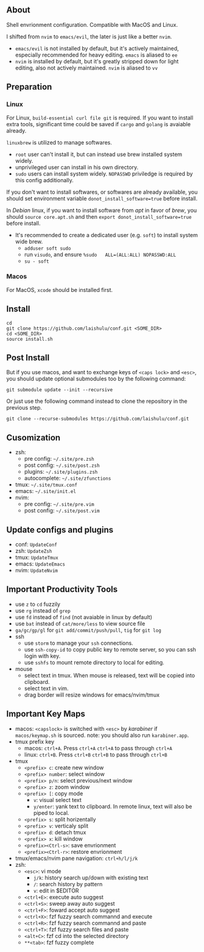 ## About
Shell envrionment configuration. Compatible with MacOS and Linux.

I shifted from `nvim` to `emacs/evil`, the later is just like a better `nvim`.

- `emacs/evil` is not installed by default, but it's actively maintained,
  especially recommended for heavy editing. `emacs` is aliased to `ee`
- `nvim` is installed by default, but it's greatly stripped down for light
  editing, also not actively maintained. `nvim` is aliased to `vv`

## Preparation
### Linux
For Linux, `build-essential curl file git` is required.
If you want to install extra tools, 
significant time could be saved if `cargo` and `golang` is avaiable already.

`linuxbrew` is utilized to manage softwares. 

- `root` user can't install it, but can instead use brew installed system widely.
- unprivileged user can install in his own directory.
- `sudo` users can install system widely. `NOPASSWD` priviledge is required by
  this config additionally.
  
If you don't want to install softwares, or softwares are already available, you
should set environment variable `donot_install_software=true` before install.

In *Debian* linux, if you want to install software from *apt* in favor of
*brew*, you should `source core.apt.sh` and then `export
donot_install_software=true` before install.

- It's recommended to create a dedicated user (e.g. `soft`) to install system 
wide brew.
  - `adduser soft sudo`
  - run `visudo`, and ensure `%sudo   ALL=(ALL:ALL) NOPASSWD:ALL`
  - `su - soft`

### Macos
For MacOS, `xcode` should be installed first.

## Install
```
cd
git clone https://github.com/laishulu/conf.git <SOME_DIR>
cd <SOME_DIR>
source install.sh
```
## Post Install
But if you use macos, and want to exchange keys of 
`<caps lock>` and `<esc>`, you should update optional submodules too by the 
following command:

```
git submodule update --init --recursive

```
Or just use the following command instead to clone the repository in the
previous step.
```
git clone --recurse-submodules https://github.com/laishulu/conf.git
```

## Cusomization

- zsh: 
  - pre config: `~/.site/pre.zsh`
  - post config: `~/.site/post.zsh`
  - plugins: `~/.site/plugins.zsh`
  - autocomplete: `~/.site/zfunctions`
- tmux: `~/.site/tmux.conf`
- emacs: `~/.site/init.el`
- nvim: 
  - pre config: `~/.site/pre.vim`
  - post config: `~/.site/post.vim`

## Update configs and plugins
- conf: `UpdateConf`
- zsh: `UpdateZsh`
- tmux: `UpdateTmux`
- emacs: `UpdateEmacs`
- nvim: `UpdateNvim`

## Important Productivity Tools
- use `z` to `cd` fuzzily
- use `rg` instead of `grep`
- use `fd` instead of `find` (not avaiable in linux by default)
- use `bat` instead of `cat/more/less` to view source file
- `ga/gc/gp/gl` for `git add/commit/push/pull`, `tig` for `git log`
- ssh
  - use `storm` to manage your `ssh` connections.
  - use `ssh-copy-id` to copy public key to remote server, so you can ssh login 
  with key.
  - use `sshfs` to mount remote directory to local for editing.
- mouse
  - select text in tmux. When mouse is released, text will be copied into 
  clipboard.
  - select text in vim.
  - drag border will resize windows for emacs/nvim/tmux

## Important Key Maps

- macos: `<capslock>` is switched with `<esc>` by *karabiner* if
  `macos/keymap.sh` is sourced. note: you should also run `karabiner.app`.
- tmux prefix key
  - macos: `ctrl+A`. Press `ctrl+A` `ctrl+A` to pass through `ctrl+A`
  - linux: `ctrl+B`. Press `ctrl+B` `ctrl+B` to pass through `ctrl+B`
- tmux
  - `<prefix> c`: create new window
  - `<prefix> number`: select window
  - `<prefix> p/n`: select previous/next window
  - `<prefix> z`: zoom window
  - `<prefix> [`: copy mode
    - `v`: visual select text
    - `y/enter`: yank text to clipboard. In remote linux, text will also be 
                 piped to local.
  - `<prefix> s`: split horizentally
  - `<prefix> v`: verticaly split
  - `<prefix> d`: detach tmux
  - `<prefix> x`: kill window
  - `<prefix><Ctrl-s>`: save envrionment
  - `<prefix><Ctrl-r>`: restore envrionment
- tmux/emacs/nvim pane navigation: `ctrl+h/l/j/k`
- zsh:
  - `<esc>`: vi mode
    - `j/k`: history search up/down with existing text 
    - `/`: search history by pattern
    - `v`: edit in $EDITOR
  - `<ctrl+E>`: execute auto suggest
  - `<ctrl+S>`: sweep away auto suggest
  - `<ctrl+F>`: foward accept auto suggest
  - `<ctrl+X>`: fzf fuzzy search commannd and execute
  - `<ctrl+R>`: fzf fuzzy search commannd and paste
  - `<ctrl+T>`: fzf fuzzy search files and paste
  - `<alt+C>`: fzf cd into the selected directory 
  - `**<tab>`: fzf fuzzy complete

